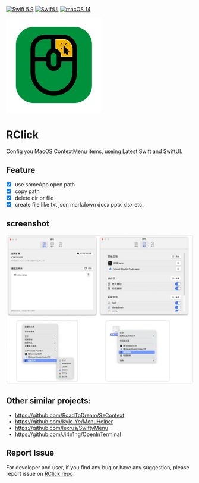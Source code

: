 [![Swift 5.9](https://img.shields.io/badge/Swift-5.9-ED523F.svg?style=flat)](https://swift.org/)
[![SwiftUI](https://img.shields.io/badge/SwiftUI-✓-orange)](https://developer.apple.com/xcode/swiftui/)
[![macOS 14](https://img.shields.io/badge/macOS14-Compatible-green)](https://www.apple.com/macos/monterey/)

![](./RClick/Assets.xcassets/AppIcon.appiconset/AppIcon@1x.png)

#  RClick

Config you MacOS ContextMenu items, useing Latest Swift and SwiftUI. 



## Feature

- [x] use someApp open path
- [x] copy path
- [x] delete dir or file
- [x] create file like txt json markdown docx pptx xlsx etc.

## screenshot

![](./images/screenshot.png)

## Other similar projects:

- https://github.com/RoadToDream/SzContext
- https://github.com/Kyle-Ye/MenuHelper
- https://github.com/lexrus/SwiftyMenu 
- https://github.com/Ji4n1ng/OpenInTerminal


## Report Issue

For developer and user, if you find any bug or have any suggestion, please report issue on [RClick repo](https://github.com/wflixu/RClick/issues)

